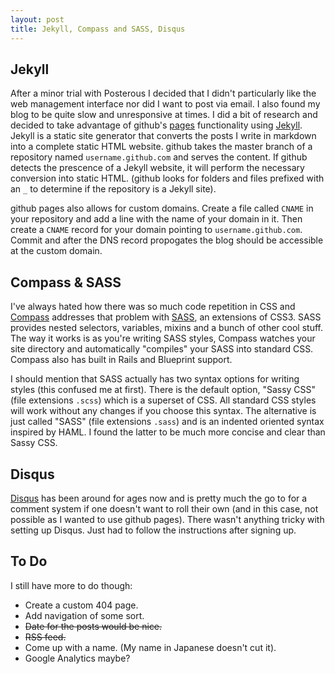 ```yaml
---
layout: post
title: Jekyll, Compass and SASS, Disqus
---
```


## Jekyll

After a minor trial with Posterous I decided that I didn't particularly like the web management interface nor did I want to post via email. I also found my blog to be quite slow and unresponsive at times. I did a bit of research and decided to take advantage of github's [pages](http://pages.github.com) functionality using [Jekyll](https://github.com/mojombo/jekyll). Jekyll is a static site generator that converts the posts I write in markdown into a complete static HTML website. github takes the master branch of a repository named `username.github.com` and serves the content. If github detects the prescence of a Jekyll website, it will perform the necessary conversion into static HTML. (github looks for folders and files prefixed with an `_` to determine if the repository is a Jekyll site).

github pages also allows for custom domains. Create a file called `CNAME` in your repository and add a line with the name of your domain in it. Then create a `CNAME` record for your domain pointing to `username.github.com`. Commit and after the DNS record propogates the blog should be accessible at the custom domain.

## Compass & SASS

I've always hated how there was so much code repetition in CSS and [Compass](http://compass-style.org/) addresses that problem with [SASS](http://sass-lang.com/), an extensions of CSS3. SASS provides nested selectors, variables, mixins and a bunch of other cool stuff. The way it works is as you're writing SASS styles, Compass watches your site directory and automatically "compiles" your SASS into standard CSS. Compass also has built in Rails and Blueprint support.

I should mention that SASS actually has two syntax options for writing styles (this confused me at first). There is the default option, "Sassy CSS" (file extensions `.scss`) which is a superset of CSS. All standard CSS styles will work without any changes if you choose this syntax. The alternative is just called "SASS" (file extensions `.sass`) and is an indented oriented syntax inspired by HAML. I found the latter to be much more concise and clear than Sassy CSS.

## Disqus

[Disqus](http://disqus.com) has been around for ages now and is pretty much the go to for a comment system if one doesn't want to roll their own (and in this case, not possible as I wanted to use github pages). There wasn't anything tricky with setting up Disqus. Just had to follow the instructions after signing up.

## To Do

I still have more to do though:
<ul>
  <li>Create a custom 404 page.</li>
  <li>Add navigation of some sort.</li>
  <li><strike>Date for the posts would be nice.</strike></li>
  <li><strike>RSS feed.</strike></li>
  <li>Come up with a name. (My name in Japanese doesn't cut it).</li>
  <li>Google Analytics maybe?</li>
</ul>
